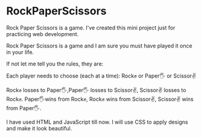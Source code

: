 # RockPaperScissors
Rock Paper Scissors is a game. I've created this mini project just for practicing web development.

Rock Paper Scissors is a game and I am sure you must have played it once in your life. 

If not let me tell you the rules, they are:

Each player needs to choose (each at a time): Rock✊ or Paper🖐️ or Scissor✌️

Rock✊ losses to Paper🖐️,Paper🖐️ losses to Scissor✌️, Scissor✌️ losses to Rock✊.
Paper🖐️wins from Rock✊, Rock✊ wins from Scissor✌️, Scissor✌️ wins from Paper🖐️.

I have used HTML and JavaScript till now.
I will use CSS to apply designs and make it look beautiful.
